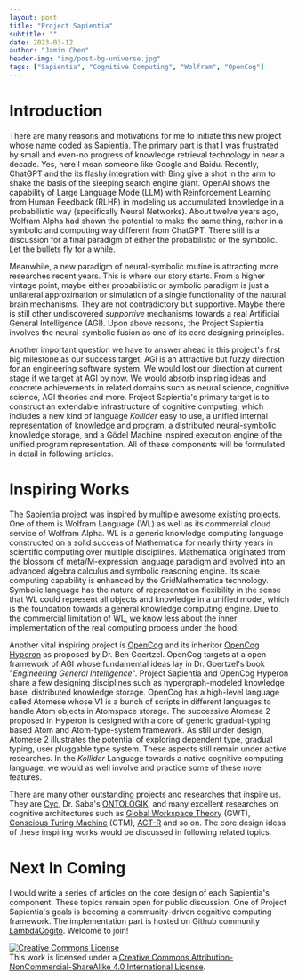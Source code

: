 ```yaml
---
layout: post
title: "Project Sapientia"
subtitle: ""
date: 2023-03-12
author: "Jamin Chen"
header-img: "img/post-bg-universe.jpg"
tags: ["Sapientia", "Cognitive Computing", "Wolfram", "OpenCog"]
---
```


# Introduction

There are many reasons and motivations for me to initiate this new project whose
name coded as Sapientia. The primary part is that I was frustrated by small and
even-no progress of knowledge retrieval technology in near a decade. Yes, here I
mean someone like Google and Baidu. Recently, ChatGPT and the its flashy
integration with Bing give a shot in the arm to shake the basis of the sleeping
search engine giant. OpenAI shows the capability of Large Language Mode (LLM)
with Reinforcement Learning from Human Feedback (RLHF) in modeling us
accumulated knowledge in a probabilistic way (specifically Neural Networks).
About twelve years ago, Wolfram Alpha had shown the potential to make the same
thing, rather in a symbolic and computing way different from ChatGPT. There
still is a discussion for a final paradigm of either the probabilistic or the
symbolic. Let the bullets fly for a while.

Meanwhile, a new paradigm of neural-symbolic routine is attracting more
researches recent years. This is where our story starts. From a higher vintage
point, maybe either probabilistic or symbolic paradigm is just a unilateral
approximation or simulation of a single functionality of the natural brain
mechanisms. They are not contradictory but supportive. Maybe there is still
other undiscovered *supportive* mechanisms towards a real Artificial General
Intelligence (AGI). Upon above reasons, the Project Sapientia involves the
neural-symbolic fusion as one of its core designing principles.

Another important question we have to answer ahead is this project's first big
milestone as our success target. AGI is an attractive but fuzzy direction for an
engineering software system. We would lost our direction at current stage if we
target at AGI by now. We would absorb inspiring ideas and concrete achievements
in related domains such as neural science, cognitive science, AGI theories and
more. Project Sapientia's primary target is to construct an extendable
infrastructure of cognitive computing, which includes a new kind of language
*Kollider* easy to use, a unified internal representation of knowledge and
program, a distributed neural-symbolic knowledge storage, and a Gödel Machine
inspired execution engine of the unified program representation. All of these
components will be formulated in detail in following articles.

# Inspiring Works

The Sapientia project was inspired by multiple awesome existing projects. One of
them is Wolfram Language (WL) as well as its commercial cloud service of Wolfram
Alpha. WL is a generic knowledge computing language constructed on a solid
success of Mathematica for nearly thirty years in scientific computing over
multiple disciplines. Mathematica originated from the blossom of
meta/M-expression language paradigm and evolved into an advanced algebra
calculus and symbolic reasoning engine. Its scale computing capability is
enhanced by the GridMathematica technology. Symbolic language has the nature of
representation flexibility in the sense that WL could represent all objects and
knowledge in a unified model, which is the foundation towards a general
knowledge computing engine. Due to the commercial limitation of WL, we know less
about the inner implementation of the real computing process under the hood.

Another vital inspiring project is [OpenCog](https://opencog.org/) and its
inheritor [OpenCog Hyperon](https://wiki.opencog.org/w/Hyperon) as proposed by
Dr. Ben Goertzel. OpenCog targets at a open framework of AGI whose fundamental
ideas lay in Dr. Goertzel's book "*Engineering General Intelligence*". Project
Sapientia and OpenCog Hyperon share a few designing disciplines such as
hypergraph-modeled knowledge base, distributed knowledge storage. OpenCog has a
high-level language called  Atomese whose V1 is a bunch of scripts in different
languages to handle Atom objects in Atomspace storage. The successive Atomese 2
proposed in Hyperon is designed with a core of generic gradual-typing based Atom
and Atom-type-system framework. As still under design, Atomese 2 illustrates the
potential of exploring dependent type, gradual typing, user pluggable type
system. These aspects still remain under active researches. In the *Kollider*
Language towards a native cognitive computing language, we would as well involve
and practice some of these novel features.

There are many other outstanding projects and researches that inspire us. They
are [Cyc](https://en.wikipedia.org/wiki/Cyc), Dr. Saba's
[ONTOLOGIK](https://ontologik.medium.com/), and many excellent researches on
cognitive architectures such as [Global Workspace
Theory](https://www.worldscientific.com/doi/10.1142/S1793843009000050) (GWT),
[Conscious Turing Machine](https://www.pnas.org/doi/10.1073/pnas.2115934119)
(CTM), [ACT-R](https://en.wikipedia.org/wiki/ACT-R) and so on. The core design
ideas of these inspiring works would be discussed in following related topics.

# Next In Coming

I would write a series of articles on the core design of each Sapientia's
component. These topics remain open for public discussion. One of Project
Sapientia's goals is becoming a community-driven cognitive computing framework.
The implementation part is hosted on Github community
[LambdaCogito](https://github.com/lambdacogito). Welcome to join!

<a rel="license" href="http://creativecommons.org/licenses/by-nc-sa/4.0/"><img alt="Creative Commons License" style="border-width:0" src="https://i.creativecommons.org/l/by-nc-sa/4.0/88x31.png" /></a><br />This work is licensed under a <a rel="license" href="http://creativecommons.org/licenses/by-nc-sa/4.0/">Creative Commons Attribution-NonCommercial-ShareAlike 4.0 International License</a>.

